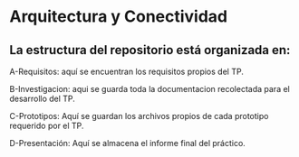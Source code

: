 # Arquitectura y Conectividad
## La estructura del repositorio está organizada en:

A-Requisitos: aquí se encuentran los requisitos propios del TP.

B-Investigacion: aqui se guarda toda la documentacion recolectada para el desarrollo del TP.

C-Prototipos: Aquí se guardan los archivos propios de cada prototipo requerido por el TP.

D-Presentación: Aquí se almacena el informe final del práctico.


